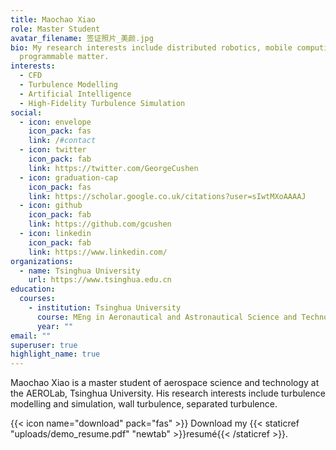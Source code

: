 ```yaml
---
title: Maochao Xiao
role: Master Student
avatar_filename: 签证照片_美颜.jpg
bio: My research interests include distributed robotics, mobile computing and
  programmable matter.
interests:
  - CFD
  - Turbulence Modelling
  - Artificial Intelligence
  - High-Fidelity Turbulence Simulation
social:
  - icon: envelope
    icon_pack: fas
    link: /#contact
  - icon: twitter
    icon_pack: fab
    link: https://twitter.com/GeorgeCushen
  - icon: graduation-cap
    icon_pack: fas
    link: https://scholar.google.co.uk/citations?user=sIwtMXoAAAAJ
  - icon: github
    icon_pack: fab
    link: https://github.com/gcushen
  - icon: linkedin
    icon_pack: fab
    link: https://www.linkedin.com/
organizations:
  - name: Tsinghua University
    url: https://www.tsinghua.edu.cn
education:
  courses:
    - institution: Tsinghua University
      course: MEng in Aeronautical and Astronautical Science and Technology
      year: ""
email: ""
superuser: true
highlight_name: true
---
```

Maochao Xiao is a master student of aerospace science and technology at the AEROLab, Tsinghua University. His research interests include turbulence modelling and simulation, wall turbulence, separated turbulence. 

{{< icon name="download" pack="fas" >}} Download my {{< staticref "uploads/demo_resume.pdf" "newtab" >}}resumé{{< /staticref >}}.